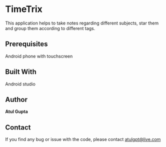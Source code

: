 # TimeTrix
This application helps to take notes regarding different subjects, star them and group them according to different tags.

## Prerequisites

Android phone with touchscreen

## Built With

Android studio

## Author

**Atul Gupta**

## Contact

If you find any bug or issue with the code, please contact atulgpt@live.com
